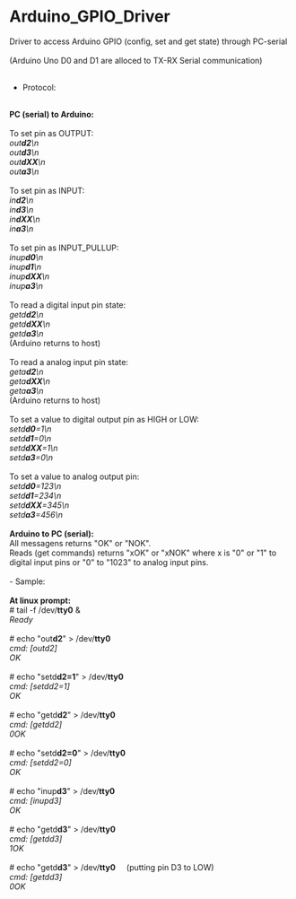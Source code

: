 # Arduino_GPIO_Driver<br>
Driver to access Arduino GPIO (config, set and get state) through PC-serial<br>
<br>
(Arduino Uno D0 and D1 are alloced to TX-RX Serial communication)<br>
<br>
- Protocol:<br>
<br>
<b>PC (serial) to Arduino:</b><br>
<br>
To set pin as OUTPUT:<br>
<i>
out<b>d2</b>\n<br>
out<b>d3</b>\n<br>
out<b>dXX</b>\n<br>
out<b>a3</b>\n<br>
</i>
<br>
To set pin as INPUT:<br>
<i>
in<b>d2</b>\n<br>
in<b>d3</b>\n<br>
in<b>dXX</b>\n<br>
in<b>a3</b>\n<br>
</i>
<br>
To set pin as INPUT_PULLUP:<br>
<i>
inup<b>d0</b>\n<br>
inup<b>d1</b>\n<br>
inup<b>dXX</b>\n<br>
inup<b>a3</b>\n<br>
</i>
<br>
To read a digital input pin state:<br>
<i>
getd<b>d2</b>\n<br>
getd<b>dXX</b>\n<br>
getd<b>a3</b>\n<br>
</i>
(Arduino returns to host)<br>
<br>
To read a analog input pin state:<br>
<i>
geta<b>d2</b>\n<br>
geta<b>dXX</b>\n<br>
geta<b>a3</b>\n<br>
</i>
(Arduino returns to host)<br>
<br>
To set a value to digital output pin as HIGH or LOW:<br>
<i>
setd<b>d0</b>=1\n<br>
setd<b>d1</b>=0\n<br>
setd<b>dXX</b>=1\n<br>
setd<b>a3</b>=0\n<br>
</i>
<br>
To set a value to analog output pin:<br>
<i>
setd<b>d0</b>=123\n<br>
setd<b>d1</b>=234\n<br>
setd<b>dXX</b>=345\n<br>
setd<b>a3</b>=456\n<br>
</i>
<br>
<b>Arduino to PC (serial):</b><br>
All messagens returns "OK" or "NOK".<br>
Reads (get commands) returns "xOK" or "xNOK" where x is "0" or "1" to digital input pins or "0" to "1023" to analog input pins.<br>
<br>
- Sample:<br><br>
<b>At linux prompt:</b><br>
&num; tail -f /dev/<b>tty0</b> &<br>
<i>Ready</i><br><br>
&num; echo "out<b>d2</b>" > /dev/<b>tty0</b><br>
<i>cmd: [outd2]<br>OK</i><br><br>
&num; echo "setd<b>d2=1</b>" > /dev/<b>tty0</b><br>
<i>cmd: [setdd2=1]<br>OK</i><br><br>
&num; echo "getd<b>d2</b>" > /dev/<b>tty0</b><br>
<i>cmd: [getdd2]<br>0OK</i><br><br>
&num; echo "setd<b>d2=0</b>" > /dev/<b>tty0</b><br>
<i>cmd: [setdd2=0]<br>OK</i><br><br>
&num; echo "inup<b>d3</b>" > /dev/<b>tty0</b><br>
<i>cmd: [inupd3]<br>OK</i><br><br>
&num; echo "getd<b>d3</b>" > /dev/<b>tty0</b><br>
<i>cmd: [getdd3]<br>1OK</i><br><br>
&num; echo "getd<b>d3</b>" > /dev/<b>tty0</b>&nbsp;&nbsp;&nbsp;&nbsp;&nbsp;(putting pin D3 to LOW)<br>
<i>cmd: [getdd3]<br>0OK</i><br>
